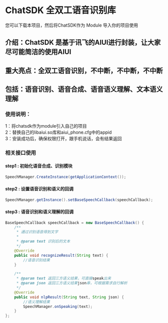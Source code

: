 # ChatSDK 全双工语音识别库
您可以下载本项目，然后将ChatSDK作为 Module 导入你的项目使用<br/>
## 介绍：ChatSDK 是基于讯飞的AIUI进行封装，让大家尽可能简洁的使用AIUI <br/>
## 重大亮点：全双工语音识别，不中断，不中断，不中断<br/>
## 包括：语音识别、语音合成、语音语义理解、文本语义理解<br/>

### 使用说明：
1：将chatsdk作为module引入自己的项目<br/>
2：替换自己的libaiui.so库和aiui_phone.cfg中的appid<br/>
3：安装成功后，确保权限打开，跟手机说话，会有结果返回<br/>

### 相关接口使用

#### step1 : 初始化语音合成、识别模块
```java 
SpeechManager.CreateInstance(getApplicationContext());
```
#### step2 : 设置语音识别和语义的回调
```java 
SpeechManager.getInstance().setBaseSpeechCallback(speechCallback); 
```
#### step3 : 语音识别和语义理解的回调
```java
BaseSpeechCallback speechCallback = new BaseSpeechCallback() {
    /**
     * 通过识别语音得到文字
     *
     * @param text 识别后的文本
     */
    @Override
    public void recognizeResult(String text) {
        //语音识别结果
    }

    /**
     * @param text 返回三方语义结果，可直接speak出来
     * @param json 返回三方语义结果json串，可根据需求自行解析
     */
    @Override
    public void nlpResult(String text, String json) {
        //语义理解结果
        SpeechManager.onSpeaking(text);
    }
};
```
